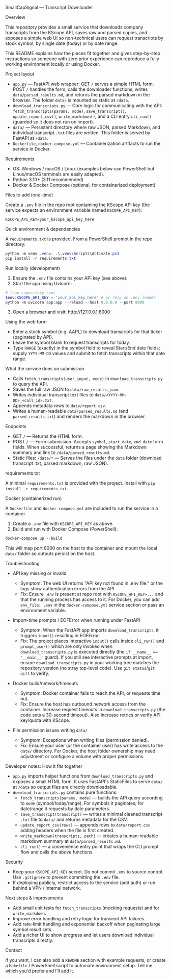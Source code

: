 SmallCapSignal — Transcript Downloader

Overview

This repository provides a small service that downloads company transcripts from the KScope API, saves raw and parsed copies, and exposes a simple web UI so non-technical users can request transcripts by stock symbol, by single date (today) or by date range.

This README explains how the pieces fit together and gives step-by-step instructions so someone with zero prior experience can reproduce a fully working environment locally or using Docker.

Project layout

- `app.py` — FastAPI web wrapper: GET `/` serves a simple HTML form; POST `/` handles the form, calls the downloader functions, writes `data/parsed_results.md`, and returns the parsed markdown in the browser. The folder `data/` is mounted as static at `/data`.
- `download_transcripts.py` — Core logic for communicating with the API: `fetch_transcripts(params, mode)`, `save_transcript()`, `update_report_csv()`, `write_markdown()`, and a CLI entry `cli_run()` (guarded so it does not run on import).
- `data/` — Persistent directory where raw JSON, parsed Markdown, and individual transcript `.txt` files are written. This folder is served by FastAPI at `/data`.
- `Dockerfile`, `docker-compose.yml` — Containerization artifacts to run the service in Docker.

Requirements

- OS: Windows / macOS / Linux (examples below use PowerShell but Linux/macOS terminals are easily adapted).
- Python 3.10+ (3.11 recommended)
- Docker & Docker Compose (optional, for containerized deployment)

Files to add (one-time)

Create a `.env` file in the repo root containing the KScope API key (the service expects an environment variable named `KSCOPE_API_KEY`):

```
KSCOPE_API_KEY=your_kscope_api_key_here
```

Quick environment & dependencies

A `requirements.txt` is provided. From a PowerShell prompt in the repo directory:

```powershell
python -m venv .venv; .\.venv\Scripts\Activate.ps1
pip install -r requirements.txt
```

Run locally (development)

1. Ensure the `.env` file contains your API key (see above).
2. Start the app using Uvicorn:

```powershell
# from repository root
$env:KSCOPE_API_KEY = 'your_api_key_here' # or rely on .env loader
python -m uvicorn app:app --reload --host 0.0.0.0 --port 8000
```

3. Open a browser and visit: http://127.0.0.1:8000

Using the web form

- Enter a stock symbol (e.g. AAPL) to download transcripts for that ticker (paginated by API).
- Leave the symbol blank to request transcripts for today.
- Type `RANGE` (exactly) in the symbol field to reveal Start/End date fields; supply `YYYY-MM-DD` values and submit to fetch transcripts within that date range.

What the service does on submission

- Calls `fetch_transcripts(user_input, mode)` in `download_transcripts.py` to query the API.
- Saves the full raw JSON to `data/raw_results.json`.
- Writes individual transcript text files to `data/<YYYY-MM-DD>_<call_id>.txt`.
- Appends metadata rows to `data/report.csv`.
- Writes a human-readable `data/parsed_results.md` (and `parsed_results.txt`) and renders the markdown in the browser.

Endpoints

- GET `/` — Returns the HTML form.
- POST `/` — Form submission. Accepts `symbol`, `start_date`, `end_date` form fields. When successful, returns a page showing the Markdown summary and link to `/data/parsed_results.md`.
- Static files: `/data/*` — Serves the files under the `data` folder (download transcript .txt, parsed markdown, raw JSON).

requirements.txt

A minimal `requirements.txt` is provided with the project. Install with `pip install -r requirements.txt`.

Docker (containerized run)

A `Dockerfile` and `docker-compose.yml` are included to run the service in a container.

1. Create a `.env` file with `KSCOPE_API_KEY` as above.
2. Build and run with Docker Compose (PowerShell):

```powershell
docker-compose up --build
```

This will map port 8000 on the host to the container and mount the local `data/` folder so outputs persist on the host.

Troubleshooting

- API key missing or invalid
  - Symptom: The web UI returns "API key not found in .env file." or the logs show authentication errors from the API.
  - Fix: Ensure `.env` is present at repo root with `KSCOPE_API_KEY=...` and that the running process has access to it. For Docker, you can add `env_file: .env` in the `docker-compose.yml` service section or pass an environment variable.

- Import-time prompts / EOFError when running under FastAPI
  - Symptom: When the FastAPI app imports `download_transcripts`, it triggers `input()` resulting in EOFError.
  - Fix: The project places interactive `input()` calls inside `cli_run()` and `prompt_user()` which are only invoked when `download_transcripts.py` is executed directly (the `if __name__ == '__main__'` guard). If you still see interactive prompts at import, ensure `download_transcripts.py` in your working tree matches the repository version (no stray top-level code). Use `git status`/`git diff` to verify.

- Docker build/network/timeouts
  - Symptom: Docker container fails to reach the API, or requests time out.
  - Fix: Ensure the host has outbound network access from the container. Increase request timeouts in `download_transcripts.py` (the code sets a 30-second timeout). Also increase retries or verify API key/quota with KScope.

- File permission issues writing `data/`
  - Symptom: Exceptions when writing files (permission denied).
  - Fix: Ensure your user (or the container user) has write access to the `data/` directory. For Docker, the host folder ownership may need adjustment or configure a volume with proper permissions.

Developer notes: How it fits together

- `app.py` imports helper functions from `download_transcripts.py` and exposes a small HTML form. It uses FastAPI's StaticFiles to serve `data/` at `/data` so output files are directly downloadable.
- `download_transcripts.py` contains pure functions:
  - `fetch_transcripts(params, mode)` — builds the API query according to `mode` (symbol/today/range). For symbols it paginates; for date/range it requests by date parameters.
  - `save_transcript(transcript)` — writes a minimal cleaned transcript `.txt` file to `data/` and returns metadata for the CSV.
  - `update_report_csv(rows)` — appends rows to `data/report.csv` adding headers when the file is first created.
  - `write_markdown(transcripts, path)` — creates a human-readable markdown summary at `data/parsed_results.md`.
  - `cli_run()` — a convenience entry point that wraps the CLI prompt flow and calls the above functions.

Security

- Keep your `KSCOPE_API_KEY` secret. Do not commit `.env` to source control. Use `.gitignore` to prevent committing the `.env` file.
- If deploying publicly, restrict access to the service (add auth) or run behind a VPN / internal network.

Next steps & improvements

- Add small unit tests for `fetch_transcripts` (mocking requests) and for `write_markdown`.
- Improve error handling and retry logic for transient API failures.
- Add rate-limit handling and exponential backoff when paginating large symbol result sets.
- Add a richer UI to show progress and let users download individual transcripts directly.

Contact

If you want, I can also add a `README` section with example requests, or create a `Makefile` / PowerShell script to automate environment setup. Tell me which you'd prefer and I'll add it.

